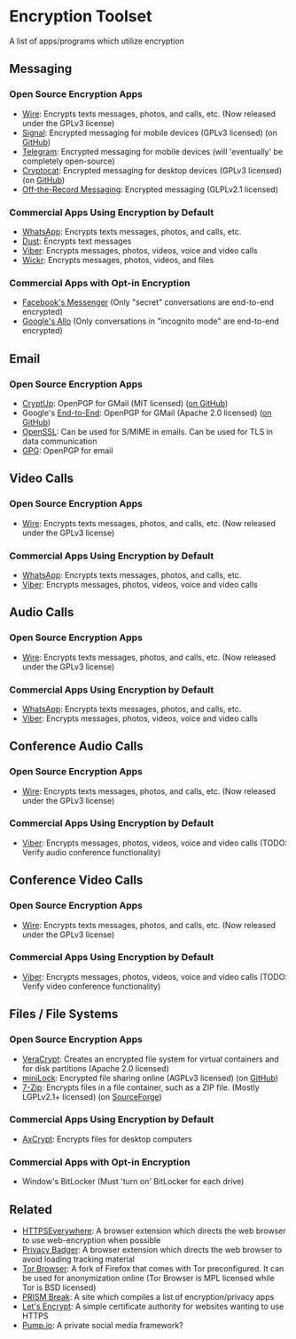 Encryption Toolset
==================

A list of apps/programs which utilize encryption

Messaging
---------

### Open Source Encryption Apps

 - [Wire](https://wire.com/): Encrypts texts messages, photos, and calls, etc. (Now released under the GPLv3 license)
 - [Signal](https://whispersystems.org/blog/signal/): Encrypted messaging for mobile devices (GPLv3 licensed) (on [GitHub](https://github.com/WhisperSystems))
 - [Telegram](https://telegram.org/): Encrypted messaging for mobile devices (will 'eventually' be completely open-source)
 - [Cryptocat](https://crypto.cat/): Encrypted messaging for desktop devices (GPLv3 licensed) (on [GitHub](https://github.com/cryptocat/cryptocat))
 - [Off-the-Record Messaging](https://otr.cypherpunks.ca/): Encrypted messaging (GLPLv2.1 licensed)

### Commercial Apps Using Encryption by Default

 - [WhatsApp](https://www.whatsapp.com): Encrypts texts messages, photos, and calls, etc.
 - [Dust](https://usedust.com/): Encrypts text messages
 - [Viber](https://www.viber.com/en/): Encrypts messages, photos, videos, voice and video calls
 - [Wickr](https://wickr.com/): Encrypts messages, photos, videos, and files

### Commercial Apps with Opt-in Encryption

 - [Facebook's Messenger](https://www.messenger.com/) (Only "secret" conversations are end-to-end encrypted)
 - [Google's Allo](https://allo.google.com/) (Only conversations in "incognito mode" are end-to-end encrypted)

Email
-----

### Open Source Encryption Apps

 - [CryptUp](https://cryptup.org/): OpenPGP for GMail (MIT licensed) ([on GitHub](https://github.com/tomholub/cryptup-chrome))
 - Google's [End-to-End](https://security.googleblog.com/2014/06/making-end-to-end-encryption-easier-to.html): OpenPGP for GMail (Apache 2.0 licensed) ([on GitHub](https://github.com/google/end-to-end))
 - [OpenSSL](https://www.openssl.org/): Can be used for S/MIME in emails. Can be used for TLS in data communication
 - [GPG](https://www.gnupg.org/): OpenPGP for email

Video Calls
-----------

### Open Source Encryption Apps

 - [Wire](https://wire.com/): Encrypts texts messages, photos, and calls, etc. (Now released under the GPLv3 license)

### Commercial Apps Using Encryption by Default

 - [WhatsApp](https://www.whatsapp.com): Encrypts texts messages, photos, and calls, etc.
 - [Viber](https://www.viber.com/en/): Encrypts messages, photos, videos, voice and video calls

Audio Calls
-----------

### Open Source Encryption Apps

 - [Wire](https://wire.com/): Encrypts texts messages, photos, and calls, etc. (Now released under the GPLv3 license)

### Commercial Apps Using Encryption by Default

 - [WhatsApp](https://www.whatsapp.com): Encrypts texts messages, photos, and calls, etc.
 - [Viber](https://www.viber.com/en/): Encrypts messages, photos, videos, voice and video calls

Conference Audio Calls
----------------------

### Open Source Encryption Apps

 - [Wire](https://wire.com/): Encrypts texts messages, photos, and calls, etc. (Now released under the GPLv3 license)

### Commercial Apps Using Encryption by Default

 - [Viber](https://www.viber.com/en/): Encrypts messages, photos, videos, voice and video calls (TODO: Verify audio conference functionality)

Conference Video Calls
----------------------

### Open Source Encryption Apps

 - [Wire](https://wire.com/): Encrypts texts messages, photos, and calls, etc. (Now released under the GPLv3 license)

### Commercial Apps Using Encryption by Default

 - [Viber](https://www.viber.com/en/): Encrypts messages, photos, videos, voice and video calls (TODO: Verify video conference functionality)

Files / File Systems
--------------------

### Open Source Encryption Apps

- [VeraCrypt](https://veracrypt.codeplex.com/): Creates an encrypted file system for virtual containers and for disk partitions (Apache 2.0 licensed)
- [miniLock](https://minilock.io/): Encrypted file sharing online (AGPLv3 licensed) (on [GitHub](https://github.com/kaepora/miniLock))
- [7-Zip](http://www.7-zip.org/): Encrypts files in a file container, such as a ZIP file. (Mostly LGPLv2.1+ licensed) (on [SourceForge](https://sourceforge.net/projects/sevenzip/))

### Commercial Apps Using Encryption by Default

 - [AxCrypt](http://www.axcrypt.net/): Encrypts files for desktop computers

### Commercial Apps with Opt-in Encryption

 - Window's BitLocker (Must 'turn on' BitLocker for each drive)

Related
-------

 - [HTTPSEverywhere](https://www.eff.org/https-everywhere): A browser extension which directs the web browser to use web-encryption when possible
 - [Privacy Badger](https://www.eff.org/privacybadger): A browser extension which directs the web browser to avoid loading tracking material
 - [Tor Browser](https://www.torproject.org/): A fork of Firefox that comes with Tor preconfigured. It can be used for anonymization online (Tor Browser is MPL licensed while Tor is BSD licensed)
 - [PRISM Break](https://prism-break.org/en/): A site which compiles a list of encryption/privacy apps
 - [Let's Encrypt](https://letsencrypt.org/): A simple certificate authority for websites wanting to use HTTPS
 - [Pump.io](https://github.com/pump-io/pump.io): A private social media framework?
